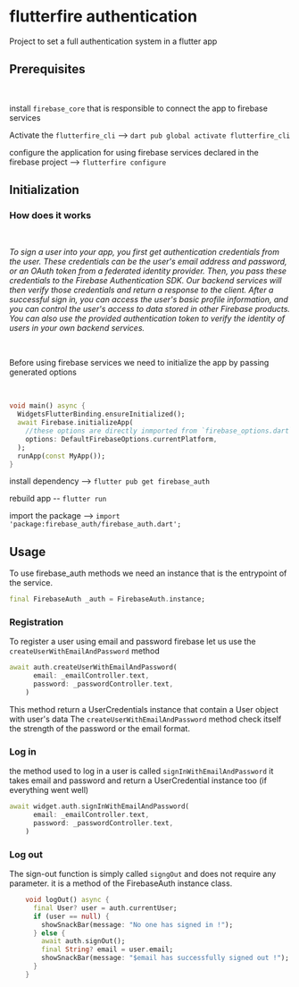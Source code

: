 # **flutterfire authentication**

Project to set a full authentication system in a flutter app

## **Prerequisites**

<br>

install `firebase_core` that is responsible to connect the app to firebase services

Activate the `flutterfire_cli` --> `dart pub global activate flutterfire_cli`

configure the application for using firebase services declared in the firebase project --> `flutterfire configure`

## **Initialization**

### **How does it works**

<br>

_To sign a user into your app, you first get authentication credentials from the user. These credentials can be the user's email address and password, or an OAuth token from a federated identity provider. Then, you pass these credentials to the Firebase Authentication SDK. Our backend services will then verify those credentials and return a response to the client. After a successful sign in, you can access the user's basic profile information, and you can control the user's access to data stored in other Firebase products. You can also use the provided authentication token to verify the identity of users in your own backend services._

<br>

Before using firebase services we need to initialize the app by passing generated options

<br>

```dart
void main() async {
  WidgetsFlutterBinding.ensureInitialized();
  await Firebase.initializeApp(
    //these options are directly inmported from `firebase_options.dart` which was generated on `flutterfire configure` command
    options: DefaultFirebaseOptions.currentPlatform,
  );
  runApp(const MyApp());
}
```

install dependency --> `flutter pub get firebase_auth`

rebuild app -- `flutter run`

import the package --> `import 'package:firebase_auth/firebase_auth.dart';`

## **Usage**

To use firebase_auth methods we need an instance that is the entrypoint of the service.

```dart
final FirebaseAuth _auth = FirebaseAuth.instance;
```

### **Registration**

To register a user using email and password firebase let us use the `createUserWithEmailAndPassword` method

```dart
await auth.createUserWithEmailAndPassword(
      email: _emailController.text,
      password: _passwordController.text,
    )
```

This method return a UserCredentials instance that contain a User object with user's data
The `createUserWithEmailAndPassword` method check itself the strength of the password or the email format.

### **Log in**

the method used to log in a user is called `signInWithEmailAndPassword` it takes email and password and return a UserCredential instance too (if everything went well)

```dart
await widget.auth.signInWithEmailAndPassword(
      email: _emailController.text,
      password: _passwordController.text,
    )
```

### **Log out**

The sign-out function is simply called `signgOut` and does not require any parameter. it is a method of the FirebaseAuth instance class.

```dart
    void logOut() async {
      final User? user = auth.currentUser;
      if (user == null) {
        showSnackBar(message: "No one has signed in !");
      } else {
        await auth.signOut();
        final String? email = user.email;
        showSnackBar(message: "$email has successfully signed out !");
      }
    }
```

